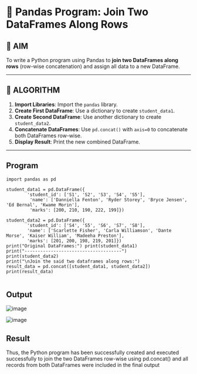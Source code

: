 # 🧪 Pandas Program: Join Two DataFrames Along Rows

## 🎯 AIM

To write a Python program using Pandas to **join two DataFrames along rows** (row-wise concatenation) and assign all data to a new DataFrame.

---

## 🧠 ALGORITHM

1. **Import Libraries**: Import the `pandas` library.
2. **Create First DataFrame**: Use a dictionary to create `student_data1`.
3. **Create Second DataFrame**: Use another dictionary to create `student_data2`.
4. **Concatenate DataFrames**: Use `pd.concat()` with `axis=0` to concatenate both DataFrames row-wise.
5. **Display Result**: Print the new combined DataFrame.

---
## Program
```
import pandas as pd 
 
student_data1 = pd.DataFrame({ 
        'student_id': ['S1', 'S2', 'S3', 'S4', 'S5'], 
         'name': ['Danniella Fenton', 'Ryder Storey', 'Bryce Jensen', 'Ed Bernal', 'Kwame Morin'],
         'marks': [200, 210, 190, 222, 199]}) 
 
student_data2 = pd.DataFrame({ 
        'student_id': ['S4', 'S5', 'S6', 'S7', 'S8'], 
        'name': ['Scarlette Fisher', 'Carla Williamson', 'Dante Morse', 'Kaiser William', 'Madeeha Preston'],  
        'marks': [201, 200, 198, 219, 201]}) 
print("Original DataFrames:") print(student_data1) 
print("-------------------------------------") 
print(student_data2) 
print("\nJoin the said two dataframes along rows:")
result_data = pd.concat([student_data1, student_data2])
print(result_data) 
 
```

## Output

![image](https://github.com/user-attachments/assets/ce9f0654-79a3-4d71-a963-d0f9a60db2f9)

![image](https://github.com/user-attachments/assets/c055ef46-748c-41fd-a5d4-262469147d71)

## Result

Thus, the Python program has been successfully created and executed successfully to join the two DataFrames row-wise using pd.concat() and all records from both DataFrames were included in the final output
